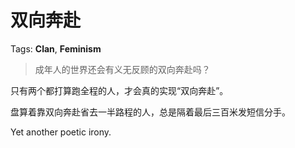 # 双向奔赴

Tags: **Clan**, **Feminism**

> 成年人的世界还会有义无反顾的双向奔赴吗？



只有两个都打算跑全程的人，才会真的实现“双向奔赴”。

盘算着靠双向奔赴省去一半路程的人，总是隔着最后三百米发短信分手。

Yet another poetic irony.



